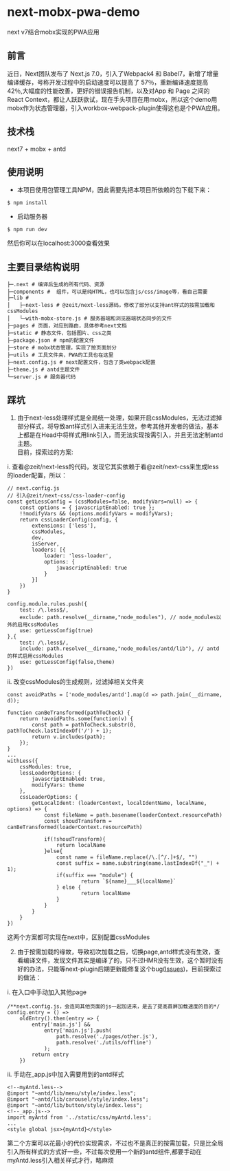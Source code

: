 # next-mobx-pwa-demo
next v7结合mobx实现的PWA应用
## 前言
近日，Next团队发布了 Next.js 7.0，引入了Webpack4 和 Babel7，新增了增量编译缓存，号称开发过程中的启动速度可以提高了 57％，重新编译速度提高 42％,大幅度的性能改善，更好的错误报告机制，以及对App 和 Page 之间的 React Context，都让人跃跃欲试，现在手头项目在用mobx，所以这个demo用mobx作为状态管理器，引入workbox-webpack-plugin使得这也是个PWA应用。
## 技术栈
next7 + mobx + antd


## 使用说明
- 本项目使用包管理工具NPM，因此需要先把本项目所依赖的包下载下来：
```
$ npm install
```

- 启动服务器
```
$ npm run dev
```
然后你可以在localhost:3000查看效果

## 主要目录结构说明
```
├─.next # 编译后生成的所有代码、资源
├─components #  组件，可以是纯HTML，也可以包含js/css/image等，看自己需要
├─lib # 
│   ├─next-less # @zeit/next-less源码，修改了部分以支持ant样式的按需加载和cssModules
│   └─with-mobx-store.js # 服务器端和浏览器端状态同步的文件
├─pages # 页面，对应到路由，具体参考next文档
├─static # 静态文件，包括图片、css之类
├─package.json # npm的配置文件
├─store # mobx状态管理，实现了按页面划分
├─utils # 工具文件夹，PWA的工具也在这里
├─next.config.js # next配置文件，包含了类webpack配置
├─theme.js # antd主题文件
└─server.js # 服务器代码
```
## 踩坑
1. 由于next-less处理样式是全局统一处理，如果开启cssModules，无法过滤掉部分样式，将导致ant样式引入进来无法生效，参考其他开发者的做法，基本上都是在Head中将样式用link引入，而无法实现按需引入，并且无法定制antd主题。  
目前，探索过的方案:

i. 查看@zeit/next-less的代码，发现它其实依赖于看@zeit/next-css来生成less的loader配置，所以：

```
// next.config.js
// 引入@zeit/next-css/css-loader-config
const getLessConfig = (cssModules=false, modifyVars=null) => {
    const options = { javascriptEnabled: true };
    !!modifyVars && (options.modifyVars = modifyVars);
    return cssLoaderConfig(config, {
        extensions: ['less'],
        cssModules,
        dev,
        isServer,
        loaders: [{
            loader: 'less-loader',
            options: {
            	javascriptEnabled: true
            }
        }]
    })
}

config.module.rules.push({
	test: /\.less$/,
	exclude: path.resolve(__dirname,"node_modules"), // node_modules以外的启用cssModules
	use: getLessConfig(true)
},{
	test: /\.less$/,
	include: path.resolve(__dirname,"node_modules/antd/lib"), // antd的样式启用cssModules
	use: getLessConfig(false,theme)
})
```
ii. 改变cssModules的生成规则，过滤掉相关文件夹
    
    
```
const avoidPaths = ['node_modules/antd'].map(d => path.join(__dirname, d));

function canBeTransformed(pathToCheck) {
	return !avoidPaths.some(function(v) {
		const path = pathToCheck.substr(0, pathToCheck.lastIndexOf('/') + 1);
		return v.includes(path);
	});
}
...
withLess({
	cssModules: true,
	lessLoaderOptions: {
		javascriptEnabled: true,
		modifyVars: theme
	},
	cssLoaderOptions: {
		getLocalIdent: (loaderContext, localIdentName, localName, options) => {
			const fileName = path.basename(loaderContext.resourcePath)
			const shoudTransform = canBeTransformed(loaderContext.resourcePath)

			if(!shoudTransform){
				return localName
			}else{
				const name = fileName.replace(/\.[^/.]+$/, "")
				const suffix = name.substring(name.lastIndexOf("_") + 1);
				if(suffix === "module") {
						return `${name}___${localName}`
				} else {
						return localName
				}
			}
		}
	}
})
```
这两个方案都可实现在next中，区别配置cssModules

2. 由于按需加载的缘故，导致初次加载之后，切换page,antd样式没有生效，查看编译文件，发现文件其实是编译了的，只不过HMR没有生效，这个暂时没有好的办法，只能等next-plugin后期更新能修复这个bug([Issues](https://github.com/zeit/next-plugins/issues/263))，目前探索过的做法：

i. 在入口中手动加入其他page
```
/**next.config.js，会连同其他页面的js一起加进来，是去了提高首屏加载速度的目的*/
config.entry = () =>
	oldEntry().then(entry => {
		entry['main.js'] &&
			entry['main.js'].push(
				path.resolve('./pages/other.js'),
				path.resolve('./utils/offline')
			);
		return entry
	})
```
ii. 手动在_app.js中加入需要用到的antd样式

```
<!--myAntd.less-->
@import "~antd/lib/menu/style/index.less";
@import "~antd/lib/carousel/style/index.less";
@import "~antd/lib/button/style/index.less";
<!--_app.js-->
import myAntd from '../static/css/myAntd.less';
...
<style global jsx>{myAntd}</style>
```
第二个方案可以花最小的代价实现需求，不过也不是真正的按需加载，只是比全局引入所有样式的方式好一些，不过每次使用一个新的antd组件,都要手动在myAntd.less引入相关样式才行，略麻烦
